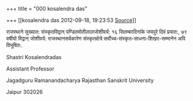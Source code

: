 +++
title = "000 kosalendra das"

+++
[[kosalendra das	2012-09-18, 19:23:53 [Source](https://groups.google.com/g/bvparishat/c/5jPEIcjqgCU)]]



राजस्थाने सुख्यात: संस्कृतविद्वान् पण्डितमोतीलालजोशीवर्य: १६ सितम्बरदिनांके जयपुरे दिवं प्रयात:, ७९ वर्षीयो विद्वान् जोशीवर्य: राजस्थानसर्वकारेण संस्कृतक्षेत्रे सर्वोच्च-संस्कृत-साधना-शिखर-सम्मानेन अपि विभूषित:.  



Shastri Kosalendradas

Assistant Professor

Jagadguru Ramanandacharya Rajasthan Sanskrit University

Jaipur 302026

